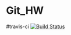 # Git_HW

#travis-ci
[![Build Status](https://travis-ci.com/ienlie0513/Git_HW.svg?branch=master)](https://travis-ci.com/ienlie0513/Git_HW)